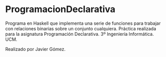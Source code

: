 # ProgramacionDeclarativa
Programa en Haskell que implementa una serie de funciones para trabajar con relaciones binarias sobre un conjunto cualquiera. Práctica realizada para la asignatura Programación Declarativa. 3º Ingeniería Informática. UCM. 

Realizado por Javier Gómez.
